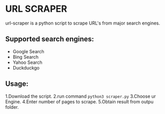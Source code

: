 # URL SCRAPER
url-scraper is a python script to scrape URL's from major search engines.

## Supported search engines:
+ Google Search
+ Bing Search
+ Yahoo Search
+ Duckduckgo

## Usage:
1.Download the script.
2.run command <code>python3 scraper.py</code>
3.Choose ur Engine.
4.Enter number of pages to scrape.
5.Obtain result from outpu folder.
